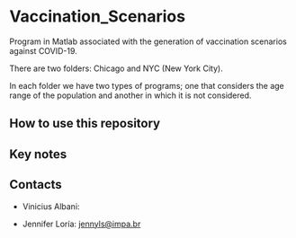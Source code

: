 # Vaccination_Scenarios

Program in Matlab associated with the generation of vaccination scenarios against COVID-19.


There are two folders: Chicago and NYC (New York City).

In each folder we have two types of programs; one that considers the age range of the population and another in which it is not considered.


## How to use this repository

## Key notes  

## Contacts

* Vinicius Albani: 

* Jennifer Loría: jennyls@impa.br

